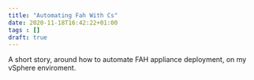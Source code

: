 ```yaml
---
title: "Automating Fah With Cs"
date: 2020-11-18T16:42:22+01:00
tags : []
draft: true
---
```


A short story, around how to automate FAH appliance deployment, on my vSphere enviroment.